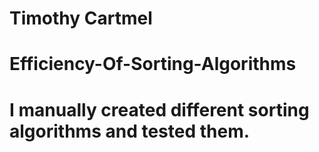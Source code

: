 # Timothy Cartmel
# Efficiency-Of-Sorting-Algorithms
# I manually created different sorting algorithms and tested them. 
